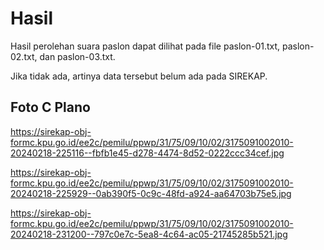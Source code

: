 # Hasil

Hasil perolehan suara paslon dapat dilihat pada file paslon-01.txt, paslon-02.txt, dan paslon-03.txt.

Jika tidak ada, artinya data tersebut belum ada pada SIREKAP.

## Foto C Plano

https://sirekap-obj-formc.kpu.go.id/ee2c/pemilu/ppwp/31/75/09/10/02/3175091002010-20240218-225116--fbfb1e45-d278-4474-8d52-0222ccc34cef.jpg

https://sirekap-obj-formc.kpu.go.id/ee2c/pemilu/ppwp/31/75/09/10/02/3175091002010-20240218-225929--0ab390f5-0c9c-48fd-a924-aa64703b75e5.jpg

https://sirekap-obj-formc.kpu.go.id/ee2c/pemilu/ppwp/31/75/09/10/02/3175091002010-20240218-231200--797c0e7c-5ea8-4c64-ac05-21745285b521.jpg
